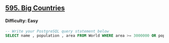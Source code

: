## [595. Big Countries](https://leetcode.com/problems/big-countries)

#### Difficulty: Easy

```SQL
-- Write your PostgreSQL query statement below
SELECT name , population , area FROM World WHERE area >= 3000000 OR population >= 25000000;
```
